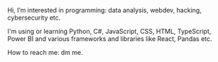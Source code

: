 Hi, I’m interested in programming: data analysis, webdev, hacking, cybersecurity etc.

I'm using or learning Python, C#, JavaScript, CSS, HTML, TypeScript, Power BI and various frameworks and libraries like React, Pandas etc.

How to reach me: dm me.
